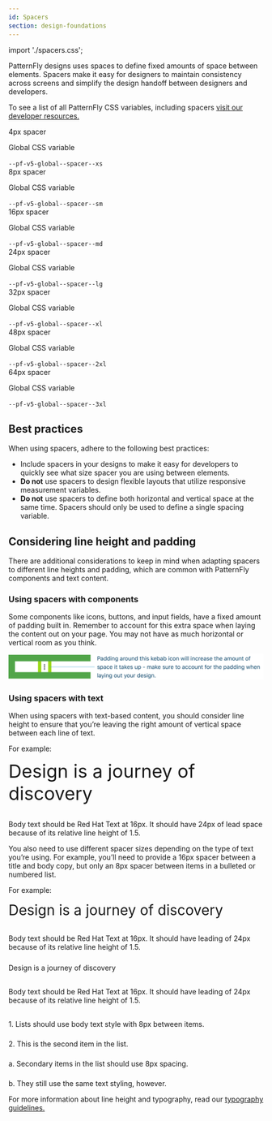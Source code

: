 ```yaml
---
id: Spacers
section: design-foundations
---
```

import './spacers.css';


PatternFly designs uses spaces to define fixed amounts of space between elements. Spacers make it easy for designers to maintain consistency across screens and  simplify the design handoff between designers and developers.

To see a list of all PatternFly CSS variables, including spacers [visit our developer resources.](/developer-resources/global-css-variables)

<div class="pf-v5-u-display-flex pf-v5-u-flex-direction-row pf-v5-u-mb-lg">
  <div class="ws-content-spacer4">
  </div>
  <div class="pf-v5-u-display-flex pf-v5-u-flex-direction-column">
    <div class="ws-content-spacerTitle">4px spacer</div>
    <div class="pf-v5-u-display-flex pf-v5-u-flex-direction-row">
      <p class="pf-v5-u-my-0 pf-v5-u-mr-sm ws-content-p">Global CSS variable </p>
      <code className="ws-code">--pf-v5-global--spacer--xs</code>
    </div>
  </div>
</div>

<div class="pf-v5-u-display-flex pf-v5-u-flex-direction-row pf-v5-u-mb-lg">
  <div class="ws-content-spacer8">
  </div>
  <div class="pf-v5-u-display-flex pf-v5-u-flex-direction-column">
    <div class="ws-content-spacerTitle">8px spacer</div>
    <div class="pf-v5-u-display-flex pf-v5-u-flex-direction-row">
      <p class="pf-v5-u-my-0 pf-v5-u-mr-sm ws-content-p">Global CSS variable </p>
      <code className="ws-code">--pf-v5-global--spacer--sm</code>
    </div>
  </div>
</div>

<div class="pf-v5-u-display-flex pf-v5-u-flex-direction-row pf-v5-u-mb-lg">
  <div class="ws-content-spacer16">
  </div>
  <div class="pf-v5-u-display-flex pf-v5-u-flex-direction-column">
    <div class="ws-content-spacerTitle">16px spacer</div>
    <div class="pf-v5-u-display-flex pf-v5-u-flex-direction-row">
      <p class="pf-v5-u-my-0 pf-v5-u-mr-sm ws-content-p">Global CSS variable </p>
      <code className="ws-code">--pf-v5-global--spacer--md</code>
    </div>
  </div>
</div>

<div class="pf-v5-u-display-flex pf-v5-u-flex-direction-row pf-v5-u-mb-lg">
  <div class="ws-content-spacer24">
  </div>
  <div class="pf-v5-u-display-flex pf-v5-u-flex-direction-column">
    <div class="ws-content-spacerTitle">24px spacer</div>
    <div class="pf-v5-u-display-flex pf-v5-u-flex-direction-row">
      <p class="pf-v5-u-my-0 pf-v5-u-mr-sm ws-content-p">Global CSS variable </p>
      <code className="ws-code">--pf-v5-global--spacer--lg</code>
    </div>
  </div>
</div>

<div class="pf-v5-u-display-flex pf-v5-u-flex-direction-row pf-v5-u-mb-lg">
  <div class="ws-content-spacer32">
  </div>
  <div class="pf-v5-u-display-flex pf-v5-u-flex-direction-column">
    <div class="ws-content-spacerTitle">32px spacer</div>
    <div class="pf-v5-u-display-flex pf-v5-u-flex-direction-row">
      <p class="pf-v5-u-my-0 pf-v5-u-mr-sm ws-content-p">Global CSS variable </p>
      <code className="ws-code">--pf-v5-global--spacer--xl</code>
    </div>
  </div>
</div>

<div class="pf-v5-u-display-flex pf-v5-u-flex-direction-row pf-v5-u-mb-lg">
  <div class="ws-content-spacer48">
  </div>
  <div class="pf-v5-u-display-flex pf-v5-u-flex-direction-column">
    <div class="ws-content-spacerTitle">48px spacer</div>
    <div class="pf-v5-u-display-flex pf-v5-u-flex-direction-row">
      <p class="pf-v5-u-my-0 pf-v5-u-mr-sm ws-content-p">Global CSS variable </p>
      <code className="ws-code">--pf-v5-global--spacer--2xl</code>
    </div>
  </div>
</div>

<div class="pf-v5-u-display-flex pf-v5-u-flex-direction-row pf-v5-u-mb-lg">
  <div class="ws-content-spacer64">
  </div>
  <div class="pf-v5-u-display-flex pf-v5-u-flex-direction-column">
    <div class="ws-content-spacerTitle">64px spacer</div>
    <div class="pf-v5-u-display-flex pf-v5-u-flex-direction-row">
      <p class="pf-v5-u-my-0 pf-v5-u-mr-sm ws-content-p">Global CSS variable </p>
      <code className="ws-code">--pf-v5-global--spacer--3xl</code>
    </div>
  </div>
</div>

## Best practices

When using spacers, adhere to the following best practices: 

- Include spacers in your designs to make it easy for developers to quickly see what size spacer you are using between elements.
- **Do not** use spacers to design flexible layouts that utilize responsive measurement variables.
- **Do not** use spacers to define both horizontal and vertical space at the same time. Spacers should only be used to define a single spacing variable.

## Considering line height and padding

There are additional considerations to keep in mind when adapting spacers to different line heights and padding, which are common with PatternFly components and text content.

### Using spacers with components

Some components like icons, buttons, and input fields, have a fixed amount of padding built in. Remember to account for this extra space when laying the content out on your page. You may not have as much horizontal or vertical room as you think.

<img src="./padding-example.png" alt="Spacers example" style="background-color: var(--pf-v5-global--palette--white)" />

### Using spacers with text 

When using spacers with text-based content, you should consider line height to ensure that you’re leaving the right amount of vertical space between each line of text. 

For example:

<div class="ws-content-border" style="font-size: 36px;">
  Design is a journey of discovery
</div>
<div class="ws-content-spacer16" style="height: 16px;">
</div>
<p class="ws-content-border ws-content-p">
  Body text should be Red Hat Text at 16px. It should have 24px of lead space because of its relative line height of 1.5.
</p>

You also need to use different spacer sizes depending on the type of text you’re using. For example, you’ll need to provide a 16px spacer between a title and body copy, but only an 8px spacer between items in a bulleted or numbered list.

For example:

<div class="ws-content-border" style="font-size: 28px">
  Design is a journey of discovery
</div>
<div class="ws-content-spacer16" style="height: 16px;">
</div>
<p class="ws-content-border ws-content-p" style="margin-bottom: 0;">
  Body text should be Red Hat Text at 16px. It should have leading of 24px because of its relative line height of 1.5.
</p>
<div class="ws-content-spacer24" style="height: 24px;">
</div>
<div class="h2 ws-content-border">
  Design is a journey of discovery
</div>
<div class="ws-content-spacer16" style="height: 16px;">
</div>
<p class="ws-content-border ws-content-p" style="margin-bottom: 0;">
  Body text should be Red Hat Text at 16px. It should have leading of 24px because of its relative line height of 1.5.
</p>
<div class="ws-content-spacer16" style="height: 16px;">
</div>
<p class="ws-content-border ws-content-p" style="margin-bottom: 0;">
  1. Lists should use body text style with 8px between items.
</p>
<div class="ws-content-spacer8" style="height: 8px;">
</div>
<p class="ws-content-border ws-content-p" style="margin-bottom: 0;">
  2. This is the second item in the list.
</p>
<div class="ws-content-spacer8" style="height: 8px;">
</div>
<p class="ws-content-border ws-content-p" style="margin-bottom: 0;">
  a. Secondary items in the list should use 8px spacing.
</p>
<div class="ws-content-spacer8" style="height: 8px;">
</div>
<p class="ws-content-border ws-content-p" style="margin-bottom: 0;">
  b. They still use the same text styling, however.
</p>

For more information about line height and typography, read our [typography guidelines.](/design-foundations/typography)

